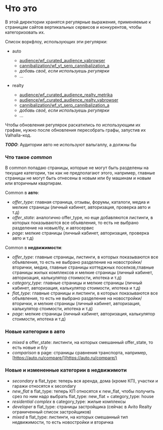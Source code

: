 # Что это
В этой директории хранятся регулярные выражения, применяемые к страницам сайтов вертикальных сервисов и конкурентов, 
чтобы категоризовать их.
 
Список воркфлоу, использующих эти регулярки:
- auto
  - [audience/wf_curated_audience_yabrowser](../../workflows/audience/wf_curated_audience_yabrowser)
  - [cannibalization/wf_yt_serp_cannibalization_a](../../workflows/cannibalization/wf_yt_serp_cannibalization_a)
  - _добавь своё, если используешь регулярки_
  - ...

- realty
  - [audience/wf_curated_audience_realty_metrika](../../workflows/audience/wf_curated_audience_realty_metrika)
  - [audience/wf_curated_audience_realty_yabrowser](../../workflows/audience/wf_curated_audience_realty_yabrowser)
  - [cannibalization/wf_yt_serp_cannibalization_a](../../workflows/cannibalization/wf_yt_serp_cannibalization_a)
  - _добавь своё, если используешь регулярки_
  - ...

Чтобы обновления регулярок раскатились по использующим их графам, нужно после обновления пересобрать графы, запустив их Valhalla-код.

***TODO***: Аудитории авто не используют вальгаллу, а должны бы


### Что такое *common*
В common попадаю страницы, которые не могут быть разделены на текущие категории, так как не предполагают этого, например, главные страницы не могут быть отнесены в новым или бу машинам и новым или вторичным квартирам.

Common в **авто**:
 * *offer_type*: главная страница, отзывы, форумы, каталоги, медиа и мелкие страницы (личный кабинет, авторизация, проверка авто и т.д)
 * *offer_state*: аналогично offer_type, но еще добавляются листинги, в которых показываются все объявления, то есть не выбрано разделение на новые/бу, и автосервис
 * *page*: мелкие страницы (личный кабинет, авторизация, проверка авто и т.д)

Common в **недвижимости**:
 * *offer_type*: главные страницы, листинги, в которых показываются все объявления, то есть не выбрано разделение на новостройки/вторички, медиа, главные страницы коттеджных поселков,главные страницы жилых комплексов и мелкие страницы (личный кабинет, авторизация, калькулятор стоимости, ипотека и т.д)
 * *category_type*: главные страницы и мелкие страницы (личный кабинет, авторизация, калькулятор стоимости, ипотека и т.д)
 * *flat_type*: главные страницы и листинги, в которых показываются все объявления, то есть не выбрано разделение на новостройки/вторички, и мелкие страницы (личный кабинет, авторизация, калькулятор стоимости, ипотека и т.д)
 * *page*: мелкие страницы (личный кабинет, авторизация, калькулятор стоимости, ипотека и т.д)

### Новые категории в авто
 * *mixed* в offer_state: листинги, на которых смешанный offer_state, то есть новые и б/у
 * *comparison* в page: страницы сравнения транспорта, например, [https://auto.ru/compare/](https://auto.ru/compare/)

### Новые и измененные категории в недвижимоти
* *secondary* в flat_type: теперь вся аренда, дома (кроме КП), участки и гаражи относятся к secondary
* *new_flat* в flat_type: теперь КП относятся к new_flat, чтобы получить срез по ним надо выбрать flat_type: new_flat + category_type: house
* *residential complex* в category_type: жилые комплексы
* *developer* в flat_type: страницы застройщика (сейчас в Avito Realty ограниченный список застройщиков)
* *mixed* в flat_type: листинги, на которых смешанный тип недвижимости, то есть новостройки и вторичка
